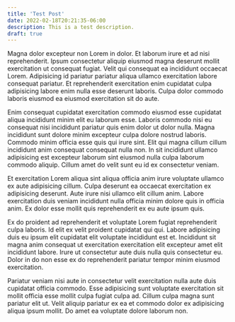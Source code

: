 ```yaml
---
title: 'Test Post'
date: 2022-02-18T20:21:35-06:00
description: This is a test description.
draft: true
---
```


Magna dolor excepteur non Lorem in dolor. Et laborum irure et ad nisi reprehenderit. Ipsum consectetur aliquip eiusmod magna deserunt mollit exercitation ut consequat fugiat. Velit qui consequat ea incididunt occaecat Lorem. Adipisicing id pariatur pariatur aliqua ullamco exercitation labore consequat pariatur. Et reprehenderit exercitation enim cupidatat culpa adipisicing labore enim nulla esse deserunt laboris. Culpa dolor commodo laboris eiusmod ea eiusmod exercitation sit do aute.

Enim consequat cupidatat exercitation commodo eiusmod esse cupidatat aliqua incididunt minim elit eu laborum esse. Laboris commodo nisi eu consequat nisi incididunt pariatur quis enim dolor ut dolor nulla. Magna incididunt sunt dolore minim excepteur culpa dolore nostrud laboris. Commodo minim officia esse quis qui irure sint. Elit qui magna cillum cillum incididunt anim consequat consequat nulla non. In sit incididunt ullamco adipisicing est excepteur laborum sint eiusmod nulla culpa laborum commodo aliquip. Cillum amet do velit sunt eu id ex consectetur veniam.

Et exercitation Lorem aliqua sint aliqua officia anim irure voluptate ullamco ex aute adipisicing cillum. Culpa deserunt ea occaecat exercitation ex adipisicing deserunt. Aute irure nisi ullamco elit cillum anim. Labore exercitation duis veniam incididunt nulla officia minim dolore quis in officia anim. Ex dolor esse mollit quis reprehenderit ex eu aute ipsum quis.

Ex do proident ad reprehenderit et voluptate Lorem fugiat reprehenderit culpa laboris. Id elit ex velit proident cupidatat qui qui. Labore adipisicing duis eu ipsum elit cupidatat elit voluptate incididunt est et. Incididunt sit magna anim consequat ut exercitation exercitation elit excepteur amet elit incididunt labore. Irure ut consectetur aute duis nulla quis consectetur eu. Dolor in do non esse ex do reprehenderit pariatur tempor minim eiusmod exercitation.

Pariatur veniam nisi aute in consectetur velit exercitation nulla aute duis cupidatat officia commodo. Esse adipisicing sunt voluptate exercitation sit mollit officia esse mollit culpa fugiat culpa ad. Cillum culpa magna sunt pariatur elit ut. Velit aliquip pariatur ex ea et commodo dolor ex adipisicing aliqua ipsum mollit. Do amet ea voluptate dolore laborum non.
